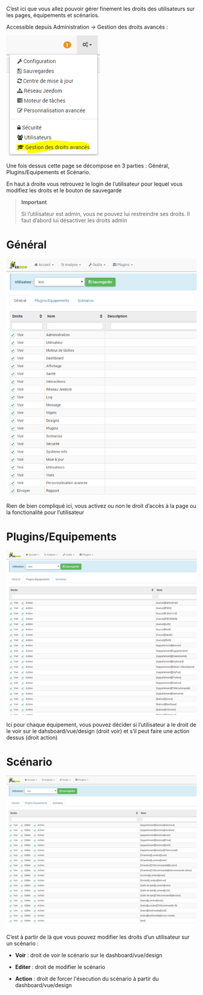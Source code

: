C’est ici que vous allez pouvoir gérer finement les droits des utilisateurs sur les pages, équipements et scénarios.

Accessible depuis Administration → Gestion des droits avancés :

![](../images/rights.png)

Une fois dessus cette page se décompose en 3 parties : Général, Plugins/Equipements et Scénario.

En haut à droite vous retrouvez le login de l’utilisateur pour lequel vous modifiez les droits et le bouton de sauvegarde

> **Important**
>
> Si l’utilisateur est admin, vous ne pouvez lui restreindre ses droits. Il faut d’abord lui désactiver les droits admin

Général
=======

![](../images/rights2.png)

Rien de bien compliqué ici, vous activez ou non le droit d’accès à la page ou la fonctionalité pour l’utilisateur

Plugins/Equipements
===================

![](../images/rights3.png)

Ici pour chaque équipement, vous pouvez décider si l’utilisateur a le droit de le voir sur le dahsboard/vue/design (droit voir) et s’il peut faire une action dessus (droit action)

Scénario
========

![](../images/rights4.png)

C’est à partir de là que vous pouvez modifier les droits d’un utilisateur sur un scénario :

-   **Voir** : droit de voir le scénario sur le dashboard/vue/design

-   **Editer** : droit de modifier le scénario

-   **Action** : droit de forcer l'éxecution du scénario à partir du dashboard/vue/design



